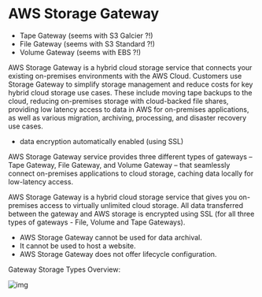 # AWS Storage Gateway

- Tape Gateway (seems with S3 Galcier ?!)
- File Gateway (seems with S3 Standard ?!)
- Volume Gateway (seems with EBS ?!)

AWS Storage Gateway is a hybrid cloud storage service that connects your existing on-premises environments with the AWS Cloud. Customers use Storage Gateway to simplify storage management and reduce costs for key hybrid cloud storage use cases. These include moving tape backups to the cloud, reducing on-premises storage with cloud-backed file shares, providing low latency access to data in AWS for on-premises applications, as well as various migration, archiving, processing, and disaster recovery use cases.

- data encryption automatically enabled (using SSL)

AWS Storage Gateway service provides three different types of gateways – Tape Gateway, File Gateway, and Volume Gateway – that seamlessly connect on-premises applications to cloud storage, caching data locally for low-latency access.

AWS Storage Gateway is a hybrid cloud storage service that gives you on-premises access to virtually unlimited cloud storage. All data transferred between the gateway and AWS storage is encrypted using SSL (for all three types of gateways - File, Volume and Tape Gateways).

- AWS Storage Gateway cannot be used for data archival.
- It cannot be used to host a website.
- AWS Storage Gateway does not offer lifecycle configuration.

Gateway Storage Types Overview:

![img](https://assets-pt.media.datacumulus.com/aws-clf-pt/assets/pt2-q63-i1.jpg)
